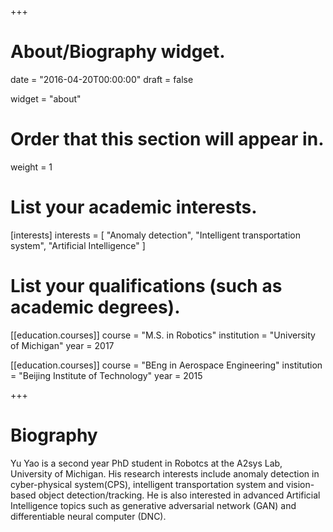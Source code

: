 +++
# About/Biography widget.

date = "2016-04-20T00:00:00"
draft = false

widget = "about"

# Order that this section will appear in.
weight = 1

# List your academic interests.
[interests]
  interests = [
    "Anomaly detection",
    "Intelligent transportation system",
    "Artificial Intelligence"
  ]

# List your qualifications (such as academic degrees).
[[education.courses]]
  course = "M.S. in Robotics"
  institution = "University of Michigan"
  year = 2017

[[education.courses]]
  course = "BEng in Aerospace Engineering"
  institution = "Beijing Institute of Technology"
  year = 2015

+++

# Biography

Yu Yao is a second year PhD student in Robotcs at the A2sys Lab, University of Michigan. His research interests include anomaly detection in cyber-physical system(CPS), intelligent transportation system and vision-based object detection/tracking. He is also interested in advanced Artificial Intelligence topics such as generative adversarial network (GAN) and differentiable neural computer (DNC).

 
